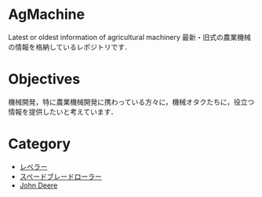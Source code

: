 # AgMachine
Latest or oldest information of agricultural machinery
最新・旧式の農業機械の情報を格納しているレポジトリです．

# Objectives
機械開発，特に農業機械開発に携わっている方々に，機械オタクたちに，役立つ情報を提供したいと考えています．

# Category
- [レベラー](ag/randLevel)
- [スペードブレードローラー](ag/landHarrow)
- [John Deere](ag/deere)
